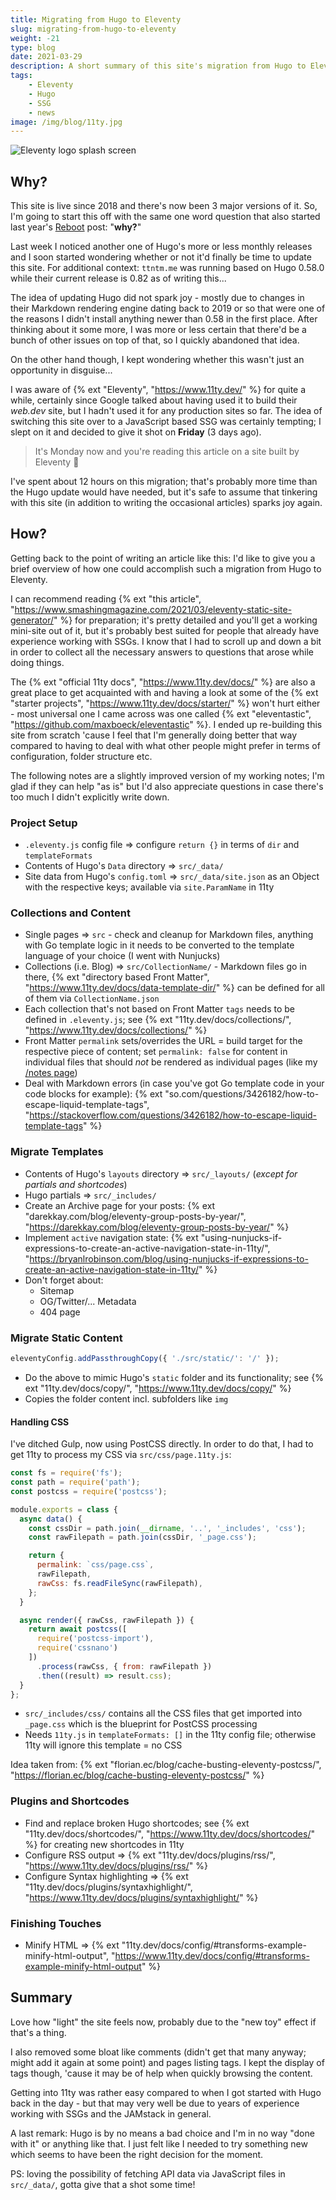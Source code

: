 ```yaml
---
title: Migrating from Hugo to Eleventy
slug: migrating-from-hugo-to-eleventy
weight: -21
type: blog
date: 2021-03-29
description: A short summary of this site's migration from Hugo to Eleventy.
tags:
    - Eleventy
    - Hugo
    - SSG
    - news
image: /img/blog/11ty.jpg
---
```


<img src="/img/blog/11ty.jpg" class="img-fluid img-center mb1" alt="Eleventy logo splash screen">

## Why?

This site is live since 2018 and there's now been 3 major versions of it. So, I'm going to start this off with the same one word question that also started last year's [Reboot](/blog/reboot-catharsis/) post: "**why?**"

Last week I noticed another one of Hugo's more or less monthly releases and I soon started wondering whether or not it'd finally be time to update this site. For additional context: `ttntm.me` was running based on Hugo 0.58.0 while their current release is 0.82 as of writing this...

The idea of updating Hugo did not spark joy - mostly due to changes in their Markdown rendering engine dating back to 2019 or so that were one of the reasons I didn't install anything newer than 0.58 in the first place. After thinking about it some more, I was more or less certain that there'd be a bunch of other issues on top of that, so I quickly abandoned that idea.

On the other hand though, I kept wondering whether this wasn't just an opportunity in disguise...

I was aware of {% ext "Eleventy", "https://www.11ty.dev/" %} for quite a while, certainly since Google talked about having used it to build their _web.dev_ site, but I hadn't used it for any production sites so far. The idea of switching this site over to a JavaScript based SSG was certainly tempting; I slept on it and decided to give it shot on **Friday** (3 days ago).

> It's Monday now and you're reading this article on a site built by Eleventy 🕺

I've spent about 12 hours on this migration; that's probably more time than the Hugo update would have needed, but it's safe to assume that tinkering with this site (in addition to writing the occasional articles) sparks joy again.

## How?

Getting back to the point of writing an article like this: I'd like to give you a brief overview of how one could accomplish such a migration from Hugo to Eleventy.

I can recommend reading {% ext "this article", "https://www.smashingmagazine.com/2021/03/eleventy-static-site-generator/" %} for preparation; it's pretty detailed and you'll get a working mini-site out of it, but it's probably best suited for people that already have experience working with SSGs. I know that I had to scroll up and down a bit in order to collect all the necessary answers to questions that arose while doing things.

The {% ext "official 11ty docs", "https://www.11ty.dev/docs/" %} are also a great place to get acquainted with and having a look at some of the {% ext "starter projects", "https://www.11ty.dev/docs/starter/" %} won't hurt either - most universal one I came across was one called {% ext "eleventastic", "https://github.com/maxboeck/eleventastic" %}. I ended up re-building this site from scratch 'cause I feel that I'm generally doing better that way compared to having to deal with what other people might prefer in terms of configuration, folder structure etc.

The following notes are a slightly improved version of my working notes; I'm glad if they can help "as is" but I'd also appreciate questions in case there's too much I didn't explicitly write down.

### Project Setup

- `.eleventy.js` config file => configure `return {}` in terms of `dir` and `templateFormats`
- Contents of Hugo's `Data` directory => `src/_data/`
- Site data from Hugo's `config.toml` => `src/_data/site.json` as an Object with the respective keys; available via `site.ParamName` in 11ty

### Collections and Content

- Single pages => `src` - check and cleanup for Markdown files, anything with Go template logic in it needs to be converted to the template language of your choice (I went with Nunjucks)
- Collections (i.e. Blog) => `src/CollectionName/` - Markdown files go in there, {% ext "directory based Front Matter", "https://www.11ty.dev/docs/data-template-dir/" %} can be defined for all of them via `CollectionName.json`
- Each collection that's not based on Front Matter `tags` needs to be defined in `.eleventy.js`; see {% ext "11ty.dev/docs/collections/", "https://www.11ty.dev/docs/collections/" %}
- Front Matter `permalink` sets/overrides the URL = build target for the respective piece of content; set `permalink: false` for content in individual files that should _not_ be rendered as individual pages (like my [/notes page](/notes))
- Deal with Markdown errors (in case you've got Go template code in your code blocks for example): {% ext "so.com/questions/3426182/how-to-escape-liquid-template-tags", "https://stackoverflow.com/questions/3426182/how-to-escape-liquid-template-tags" %}

### Migrate Templates

- Contents of Hugo's `layouts` directory => `src/_layouts/` (_except for partials and shortcodes_)
- Hugo partials => `src/_includes/`
- Create an Archive page for your posts: {% ext "darekkay.com/blog/eleventy-group-posts-by-year/", "https://darekkay.com/blog/eleventy-group-posts-by-year/" %}
- Implement `active` navigation state: {% ext "using-nunjucks-if-expressions-to-create-an-active-navigation-state-in-11ty/", "https://bryanlrobinson.com/blog/using-nunjucks-if-expressions-to-create-an-active-navigation-state-in-11ty/" %}
- Don't forget about:
  - Sitemap
  - OG/Twitter/... Metadata
  - 404 page

### Migrate Static Content

```js
eleventyConfig.addPassthroughCopy({ './src/static/': '/' });
```
- Do the above to mimic Hugo's `static` folder and its functionality; see {% ext "11ty.dev/docs/copy/", "https://www.11ty.dev/docs/copy/" %}
- Copies the folder content incl. subfolders like `img`

#### Handling CSS

I've ditched Gulp, now using PostCSS directly. In order to do that, I had to get 11ty to process my CSS via `src/css/page.11ty.js`:

```js
const fs = require('fs');
const path = require('path');
const postcss = require('postcss');

module.exports = class {
  async data() {
    const cssDir = path.join(__dirname, '..', '_includes', 'css');
    const rawFilepath = path.join(cssDir, '_page.css');

    return {
      permalink: `css/page.css`,
      rawFilepath,
      rawCss: fs.readFileSync(rawFilepath),
    };
  }

  async render({ rawCss, rawFilepath }) {
    return await postcss([
      require('postcss-import'),
      require('cssnano')
    ])
      .process(rawCss, { from: rawFilepath })
      .then((result) => result.css);
  }
};
```

- `src/_includes/css/` contains all the CSS files that get imported into `_page.css` which is the blueprint for PostCSS processing
- Needs `11ty.js` in `templateFormats: []` in the 11ty config file; otherwise 11ty will ignore this template = no CSS

Idea taken from: {% ext "florian.ec/blog/cache-busting-eleventy-postcss/", "https://florian.ec/blog/cache-busting-eleventy-postcss/" %}

### Plugins and Shortcodes

- Find and replace broken Hugo shortcodes; see {% ext "11ty.dev/docs/shortcodes/", "https://www.11ty.dev/docs/shortcodes/" %} for creating new shortcodes in 11ty
- Configure RSS output => {% ext "11ty.dev/docs/plugins/rss/", "https://www.11ty.dev/docs/plugins/rss/" %}
- Configure Syntax highlighting => {% ext "11ty.dev/docs/plugins/syntaxhighlight/", "https://www.11ty.dev/docs/plugins/syntaxhighlight/" %}

### Finishing Touches

- Minify HTML => {% ext "11ty.dev/docs/config/#transforms-example-minify-html-output", "https://www.11ty.dev/docs/config/#transforms-example-minify-html-output" %}

## Summary

Love how "light" the site feels now, probably due to the "new toy" effect if that's a thing.

I also removed some bloat like comments (didn't get that many anyway; might add it again at some point) and pages listing tags. I kept the display of tags though, 'cause it may be of help when quickly browsing the content.

Getting into 11ty was rather easy compared to when I got started with Hugo back in the day - but that may very well be due to years of experience working with SSGs and the JAMstack in general.

A last remark: Hugo is by no means a bad choice and I'm in no way "done with it" or anything like that. I just felt like I needed to try something new which seems to have been the right decision for the moment.

PS: loving the possibility of fetching API data via JavaScript files in `src/_data/`, gotta give that a shot some time!
